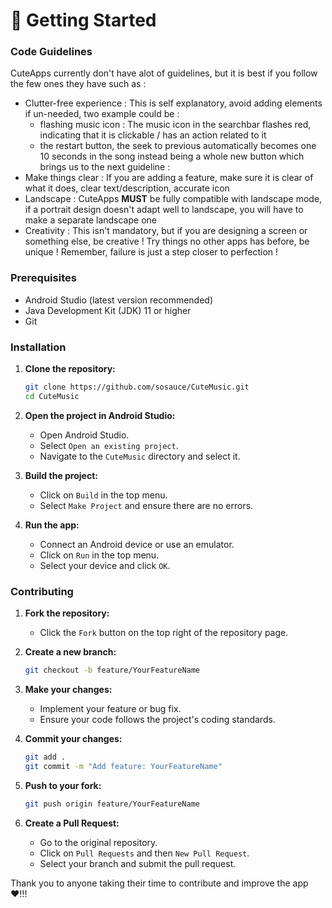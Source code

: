 <h1>🚀 Getting Started</h1>


### Code Guidelines

CuteApps currently don't have alot of guidelines, but it is best if you follow the few ones they have such as :

- Clutter-free experience : This is self explanatory, avoid adding elements if un-needed, two example could be :
    - flashing music icon : The music icon in the searchbar flashes red, indicating that it is clickable / has an action related to it
    - the restart button, the seek to previous automatically becomes one 10 seconds in the song instead being a whole new button which brings us to the next guideline :
 - Make things clear : If you are adding a feature, make sure it is clear of what it does, clear text/description, accurate icon
 - Landscape : CuteApps <b>MUST</b> be fully compatible with landscape mode, if a portrait design doesn't adapt well to landscape, you will have to make a separate landscape one
 - Creativity : This isn't mandatory, but if you are designing a screen or something else, be creative ! Try things no other apps has before, be unique ! Remember, failure is just a step closer to perfection !

### Prerequisites

- Android Studio (latest version recommended)
- Java Development Kit (JDK) 11 or higher
- Git

### Installation

1. **Clone the repository:**
   ```sh
   git clone https://github.com/sosauce/CuteMusic.git
   cd CuteMusic
   ```

2. **Open the project in Android Studio:**
   - Open Android Studio.
   - Select `Open an existing project`.
   - Navigate to the `CuteMusic` directory and select it.

3. **Build the project:**
   - Click on `Build` in the top menu.
   - Select `Make Project` and ensure there are no errors.

4. **Run the app:**
   - Connect an Android device or use an emulator.
   - Click on `Run` in the top menu.
   - Select your device and click `OK`.

### Contributing

1. **Fork the repository:**
   - Click the `Fork` button on the top right of the repository page.

2. **Create a new branch:**
   ```sh
   git checkout -b feature/YourFeatureName
   ```

3. **Make your changes:**
   - Implement your feature or bug fix.
   - Ensure your code follows the project's coding standards.
4. **Commit your changes:**
   ```sh
   git add .
   git commit -m "Add feature: YourFeatureName"
   ```
5. **Push to your fork:**
   ```sh
   git push origin feature/YourFeatureName
   ```
6. **Create a Pull Request:**
   - Go to the original repository.
   - Click on `Pull Requests` and then `New Pull Request`.
   - Select your branch and submit the pull request.

Thank you to anyone taking their time to contribute and improve the app :heart:!!!
